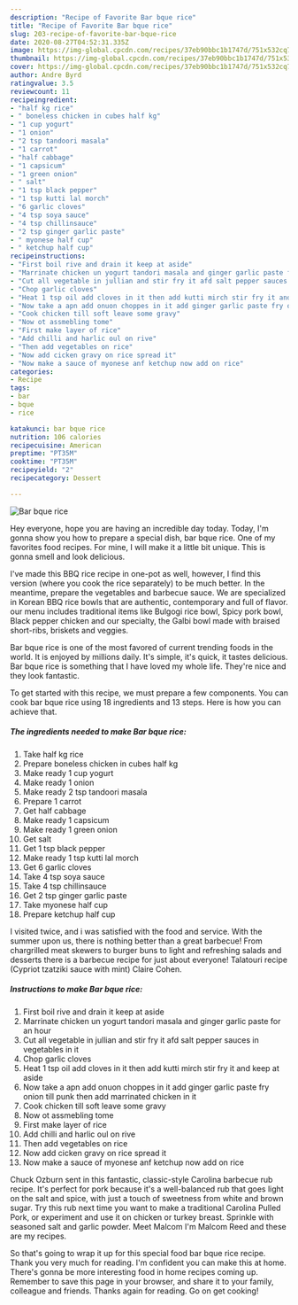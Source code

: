```yaml
---
description: "Recipe of Favorite Bar bque rice"
title: "Recipe of Favorite Bar bque rice"
slug: 203-recipe-of-favorite-bar-bque-rice
date: 2020-08-27T04:52:31.335Z
image: https://img-global.cpcdn.com/recipes/37eb90bbc1b1747d/751x532cq70/bar-bque-rice-recipe-main-photo.jpg
thumbnail: https://img-global.cpcdn.com/recipes/37eb90bbc1b1747d/751x532cq70/bar-bque-rice-recipe-main-photo.jpg
cover: https://img-global.cpcdn.com/recipes/37eb90bbc1b1747d/751x532cq70/bar-bque-rice-recipe-main-photo.jpg
author: Andre Byrd
ratingvalue: 3.5
reviewcount: 11
recipeingredient:
- "half kg rice"
- " boneless chicken in cubes half kg"
- "1 cup yogurt"
- "1 onion"
- "2 tsp tandoori masala"
- "1 carrot"
- "half cabbage"
- "1 capsicum"
- "1 green onion"
- " salt"
- "1 tsp black pepper"
- "1 tsp kutti lal morch"
- "6 garlic cloves"
- "4 tsp soya sauce"
- "4 tsp chillinsauce"
- "2 tsp ginger garlic paste"
- " myonese half cup"
- " ketchup half cup"
recipeinstructions:
- "First boil rive and drain it keep at aside"
- "Marrinate chicken un yogurt tandori masala and ginger garlic paste for an hour"
- "Cut all vegetable in jullian and stir fry it afd salt pepper sauces in vegetables in it"
- "Chop garlic cloves"
- "Heat 1 tsp oil add cloves in it then add kutti mirch stir fry it and keep at aside"
- "Now take a apn add onuon choppes in it add ginger garlic paste fry onion till punk then add marrinated chicken in it"
- "Cook chicken till soft leave some gravy"
- "Now ot assmebling tome"
- "First make layer of rice"
- "Add chilli and harlic oul on rive"
- "Then add vegetables on rice"
- "Now add cicken gravy on rice spread it"
- "Now make a sauce of myonese anf ketchup now add on rice"
categories:
- Recipe
tags:
- bar
- bque
- rice

katakunci: bar bque rice 
nutrition: 106 calories
recipecuisine: American
preptime: "PT35M"
cooktime: "PT35M"
recipeyield: "2"
recipecategory: Dessert

---
```



![Bar bque rice](https://img-global.cpcdn.com/recipes/37eb90bbc1b1747d/751x532cq70/bar-bque-rice-recipe-main-photo.jpg)

Hey everyone, hope you are having an incredible day today. Today, I'm gonna show you how to prepare a special dish, bar bque rice. One of my favorites food recipes. For mine, I will make it a little bit unique. This is gonna smell and look delicious.

I&#39;ve made this BBQ rice recipe in one-pot as well, however, I find this version (where you cook the rice separately) to be much better. In the meantime, prepare the vegetables and barbecue sauce. We are specialized in Korean BBQ rice bowls that are authentic, contemporary and full of flavor. our menu includes traditional items like Bulgogi rice bowl, Spicy pork bowl, Black pepper chicken and our specialty, the Galbi bowl made with braised short-ribs, briskets and veggies.

Bar bque rice is one of the most favored of current trending foods in the world. It is enjoyed by millions daily. It's simple, it's quick, it tastes delicious. Bar bque rice is something that I have loved my whole life. They're nice and they look fantastic.


To get started with this recipe, we must prepare a few components. You can cook bar bque rice using 18 ingredients and 13 steps. Here is how you can achieve that.

<!--inarticleads1-->

##### The ingredients needed to make Bar bque rice:

1. Take half kg rice
1. Prepare  boneless chicken in cubes half kg
1. Make ready 1 cup yogurt
1. Make ready 1 onion
1. Make ready 2 tsp tandoori masala
1. Prepare 1 carrot
1. Get half cabbage
1. Make ready 1 capsicum
1. Make ready 1 green onion
1. Get  salt
1. Get 1 tsp black pepper
1. Make ready 1 tsp kutti lal morch
1. Get 6 garlic cloves
1. Take 4 tsp soya sauce
1. Take 4 tsp chillinsauce
1. Get 2 tsp ginger garlic paste
1. Take  myonese half cup
1. Prepare  ketchup half cup


I visited twice, and i was satisfied with the food and service. With the summer upon us, there is nothing better than a great barbecue! From chargrilled meat skewers to burger buns to light and refreshing salads and desserts there is a barbecue recipe for just about everyone! Talatouri recipe (Cypriot tzatziki sauce with mint) Claire Cohen. 

<!--inarticleads2-->

##### Instructions to make Bar bque rice:

1. First boil rive and drain it keep at aside
1. Marrinate chicken un yogurt tandori masala and ginger garlic paste for an hour
1. Cut all vegetable in jullian and stir fry it afd salt pepper sauces in vegetables in it
1. Chop garlic cloves
1. Heat 1 tsp oil add cloves in it then add kutti mirch stir fry it and keep at aside
1. Now take a apn add onuon choppes in it add ginger garlic paste fry onion till punk then add marrinated chicken in it
1. Cook chicken till soft leave some gravy
1. Now ot assmebling tome
1. First make layer of rice
1. Add chilli and harlic oul on rive
1. Then add vegetables on rice
1. Now add cicken gravy on rice spread it
1. Now make a sauce of myonese anf ketchup now add on rice


Chuck Ozburn sent in this fantastic, classic-style Carolina barbecue rub recipe. It&#39;s perfect for pork because it&#39;s a well-balanced rub that goes light on the salt and spice, with just a touch of sweetness from white and brown sugar. Try this rub next time you want to make a traditional Carolina Pulled Pork, or experiment and use it on chicken or turkey breast. Sprinkle with seasoned salt and garlic powder. Meet Malcom I&#39;m Malcom Reed and these are my recipes. 

So that's going to wrap it up for this special food bar bque rice recipe. Thank you very much for reading. I'm confident you can make this at home. There's gonna be more interesting food in home recipes coming up. Remember to save this page in your browser, and share it to your family, colleague and friends. Thanks again for reading. Go on get cooking!
